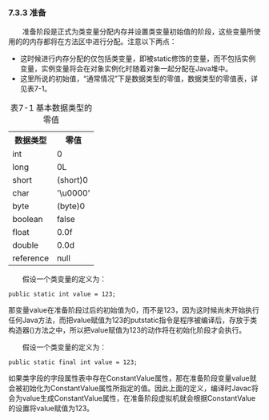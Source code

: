 ### 7.3.3 准备

　　准备阶段是正式为类变量分配内存并设置类变量初始值的阶段，这些变量所使用的的内存都将在方法区中进行分配。注意以下两点：

+ 这时候进行内存分配的仅包括类变量，即被static修饰的变量，而不包括实例变量，实例变量将会在对象实例化时随着对象一起分配在Java堆中。
+ 这里所说的初始值，“通常情况”下是数据类型的零值，数据类型的零值表，详见表7-1。

<table>
	<caption>表7-1 基本数据类型的零值</caption>
	<tr>
		<th>数据类型</th>
		<th>零值</th>
	</tr>
	<tr>
		<td>int</td>
		<td>0</td>
	</tr>
	<tr>
		<td>long</td>
		<td>0L</td>
	</tr>
	<tr>
		<td>short</td>
		<td>(short)0</td>
	</tr>
	<tr>
		<td>char</td>
		<td>'\u0000'</td>
	</tr>
	<tr>
		<td>byte</td>
		<td>(byte)0</td>
	</tr>
	<tr>
		<td>boolean</td>
		<td>false</td>
	</tr>
	<tr>
		<td>float</td>
		<td>0.0f</td>
	</tr>
	<tr>
		<td>double</td>
		<td>0.0d</td>
	</tr>
	<tr>
		<td>reference</td>
		<td>null</td>
	</tr>
</table>

　　假设一个类变量的定义为：

	public static int value = 123;

那变量value在准备阶段过后的初始值为0，而不是123，因为这时候尚未开始执行任何Java方法，而把value赋值为123的putstatic指令是程序被编译后，存放于类构造器<clinit>()方法之中，所以把value赋值为123的动作将在初始化阶段才会执行。

　　假设一个类变量的定义为：

	public static final int value = 123;

如果类字段的字段属性表中存在ConstantValue属性，那在准备阶段变量value就会被初始化为ConstantValue属性所指定的值。因此上面的定义，编译时Javac将会为value生成ConstantValue属性，在准备阶段虚拟机就会根据ConstantValue的设置将value赋值为123。
